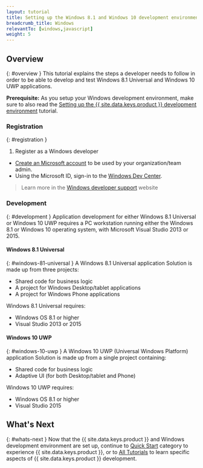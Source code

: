 ```yaml
---
layout: tutorial
title: Setting up the Windows 8.1 and Windows 10 development environment
breadcrumb_title: Windows
relevantTo: [windows,javascript]
weight: 5
---
```

<!-- NLS_CHARSET=UTF-8 -->
## Overview
{: #overview }
This tutorial explains the steps a developer needs to follow in order to be able to develop and test Windows 8.1 Universal and Windows 10 UWP applications.

**Prerequisite:** As you setup your Windows development environment, make sure to also read the [Setting up the {{ site.data.keys.product }} development environment](../mobilefirst/) tutorial.

### Registration
{: #registration }
1. Register as a Windows developer

- [Create an Microsoft account](https://signup.live.com/) to be used by your organization/team admin.
- Using the Microsoft ID, sign-in to the [Windows Dev Center](https://dev.windows.com/en-us/programs/join).

> Learn more in the [Windows developer support](https://dev.windows.com/en-us/support) website

### Development
{: #development }
Application development for either Windows 8.1 Universal or Windows 10 UWP requires a PC workstation running either the Windows 8.1 or Windows 10 operating system, with Microsoft  Visual Studio 2013 or 2015.

#### Windows 8.1 Universal
{: #windows-81-universal }
A Windows 8.1 Universal application Solution is made up from three projects:

- Shared code for business logic
- A project for Windows Desktop/tablet applications
- A project for Windows Phone applications

Windows 8.1 Universal requires:

- Windows OS 8.1 or higher
- Visual Studio 2013 or 2015

#### Windows 10 UWP
{: #windows-10-uwp }
A Windows 10 UWP (Universal Windows Platform) application Solution is made up from a single project containing:

- Shared code for business logic
- Adaptive UI (for both Desktop/tablet and Phone) 

Windows 10 UWP requires:

- Windows OS 8.1 or higher
- Visual Studio 2015

## What's Next
{: #whats-next }
Now that the {{ site.data.keys.product }} and Windows development environment are set up, continue to [Quick Start](../../../quick-start/windows-8-10/) category to experience {{ site.data.keys.product }}, or to [All Tutorials](../../../all-tutorials) to learn specific aspects of {{ site.data.keys.product }} development.

